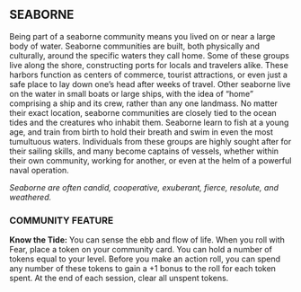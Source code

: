 ## SEABORNE
Being part of a seaborne community means you lived on or near a large body of water. Seaborne communities are built, both physically and culturally, around the specific waters they call home. Some of these groups live along the shore, constructing ports for locals and travelers alike. These harbors function as centers of commerce, tourist attractions, or even just a safe place to lay down one’s head after weeks of travel. Other seaborne live on the water in small boats or large ships, with the idea of “home” comprising a ship and its crew, rather than any one landmass. No matter their exact location, seaborne communities are closely tied to the ocean tides and the creatures who inhabit them. Seaborne learn to fish at a young age, and train from birth to hold their breath and swim in even the most tumultuous waters. Individuals from these groups are highly sought after for their sailing skills, and many become captains of vessels, whether within their own community, working for another, or even at the helm of a powerful naval operation.  

*Seaborne are often candid, cooperative, exuberant, fierce, resolute, and weathered.*  

### COMMUNITY FEATURE
**Know the Tide:** You can sense the ebb and flow of life. When you roll with Fear, place a token on your community card. You can hold a number of tokens equal to your level. Before you make an action roll, you can spend any number of these tokens to gain a +1 bonus to the roll for each token spent. At the end of each session, clear all unspent tokens.  